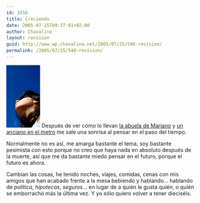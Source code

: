 ```yaml
---
id: 1556
title: Creciendo
date: 2005-07-25T09:37:01+02:00
author: Chavalina
layout: revision
guid: http://www.wp.chavalina.net/2005/07/25/540-revision/
permalink: /2005/07/25/540-revision/
---
```

<img class="imgizqda" src="/imagenes/fotos/cielo-abril.jpg" alt="El cielo despejado de hace unos meses... el tiempo pasa rápido" /> Después de ver cómo lo llevan <a href="http://www.uberbin.net/archivos/rants/mi-abuela.php" target="_blank">la abuela de Mariano</a> y <a href="http://www.sdelmont.com/diario/2005/06/21-la_lupa.html" target="_blank">un anciano en el metro</a> me sale una sonrisa al pensar en el paso del tiempo.

Normalmente no es así, me amarga bastante el tema, soy bastante pesimista con esto porque no creo que haya nada en absoluto después de la muerte, así que me da bastante miedo pensar en el futuro, porque el futuro es ahora.

Cambian las cosas, he tenido noches, viajes, comidas, cenas con mis amigos que han acabado frente a la mesa bebiendo y hablando… hablando de _política_, _hipotecas_, _seguros_… en lugar de a quién le gusta quién, o quién se emborrachó más la &uacute;ltima vez. Y yo sólo quiero volver a tener dieciséis.